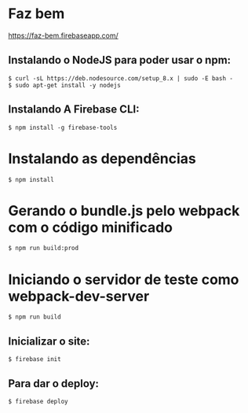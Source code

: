 # Faz bem

https://faz-bem.firebaseapp.com/

## Instalando o NodeJS para poder usar o npm:
```
$ curl -sL https://deb.nodesource.com/setup_8.x | sudo -E bash -
$ sudo apt-get install -y nodejs
```

## Instalando A Firebase CLI:
```
$ npm install -g firebase-tools
```

# Instalando as dependências
 ```
$ npm install 
```

# Gerando o bundle.js pelo webpack com o código minificado
 ```
$ npm run build:prod 
```

# Iniciando o servidor de teste como webpack-dev-server
 ```
$ npm run build 
```

## Inicializar o site:
```
$ firebase init
```

## Para dar o deploy: 
```
$ firebase deploy
```

